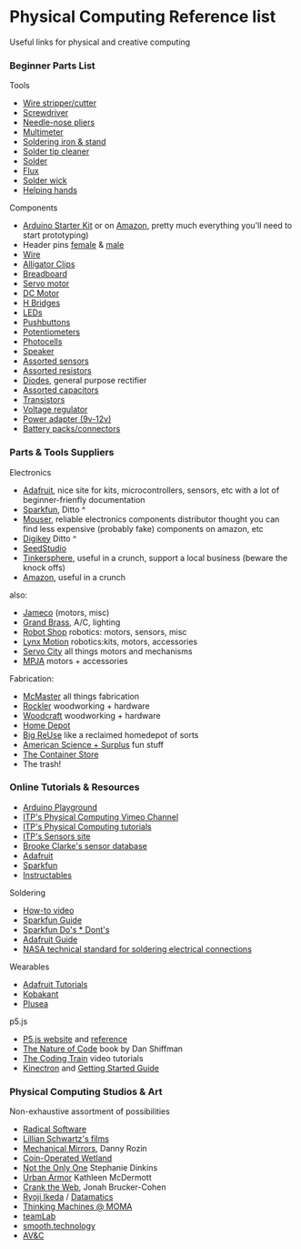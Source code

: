 # Physical Computing Reference list
Useful links for physical and creative computing

### Beginner Parts List

Tools
* [Wire stripper/cutter](https://www.adafruit.com/product/147)
* [Screwdriver](https://www.amazon.com/gp/product/B0015SBILG/ref=ppx_yo_dt_b_asin_title_o08_s00?ie=UTF8&psc=1)
* [Needle-nose pliers](https://www.adafruit.com/product/146)
* [Multimeter](https://www.adafruit.com/product/147)
* [Soldering iron & stand]()
* [Solder tip cleaner](https://www.adafruit.com/product/1172)
* [Solder](https://www.adafruit.com/product/1886)
* [Flux](https://www.adafruit.com/product/3468)
* [Solder wick](https://www.adafruit.com/product/149)
* [Helping hands](https://www.adafruit.com/product/291)

Components

* [Arduino Starter Kit](https://store.arduino.cc/usa/arduino-starter-kit) or on [Amazon](https://www.amazon.com/Arduino-Starter-Kit-English-Official/dp/B009UKZV0A), pretty much everything you'll need to start prototyping)
* Header pins [female](https://www.adafruit.com/product/4160) & [male](https://www.adafruit.com/product/3009)
* [Wire](https://www.adafruit.com/product/1311)
* [Alligator Clips](hhttps://www.adafruit.com/product/1008)
* [Breadboard](https://www.adafruit.com/product/239)
* [Servo motor](https://www.adafruit.com/product/155)
* [DC Motor](https://www.adafruit.com/product/711)
* [H Bridges](https://www.adafruit.com/product/807)
* [LEDs](https://www.sparkfun.com/products/12062)
* [Pushbuttons](https://www.sparkfun.com/products/97)
* [Potentiometers](https://www.adafruit.com/product/562)
* [Photocells](https://www.adafruit.com/product/161)
* [Speaker](https://www.adafruit.com/product/1313)
* [Assorted sensors](https://www.adafruit.com/product/176?gclid=Cj0KCQjwy97qBRDoARIsAITONTLVXyPPfVwA-W1TDn5mEQb-8UhIR1JNzKZQGxsfRmL8pJJcNWN2QL0aArlREALw_wcB)
* [Assorted resistors](https://www.sparkfun.com/products/10969)
* [Diodes](https://www.adafruit.com/product/755), general purpose rectifier
* [Assorted capacitors](https://www.sparkfun.com/products/13698)	
* [Transistors](https://www.adafruit.com/product/976)
* [Voltage regulator](https://www.adafruit.com/product/2164)
* [Power adapter (9v-12v)](https://www.adafruit.com/product/63)
* [Battery packs/connectors](https://www.adafruit.com/product/80)


### Parts & Tools Suppliers

Electronics

* [Adafruit](https://www.adafruit.com/), nice site for kits, microcontrollers, sensors, etc with a lot of beginner-frienfly documentation
* [Sparkfun](https://www.sparkfun.com/), Ditto ^
* [Mouser](https://www.mouser.com/), reliable electronics components distributor thought you can find less expensive (probably fake) components on amazon, etc
* [Digikey](https://www.digikey.com/) Ditto ^
* [SeedStudio](https://www.seeedstudio.com/)
* [Tinkersphere](https://tinkersphere.com/), useful in a crunch, support a local business (beware the knock offs)
* [Amazon](https://www.amazon.com/), useful in a crunch

also:
* [Jameco](https://www.jameco.com/webapp/wcs/stores/servlet/StoreCatalogDisplay?langId=-1&storeId=10001&catalogId=10001) (motors, misc)
* [Grand Brass](https://www.grandbrass.com/), A/C, lighting
* [Robot Shop](https://www.robotshop.com/) robotics: motors, sensors, misc
* [Lynx Motion](http://www.lynxmotion.com/) robotics:kits, motors, accessories
* [Servo City](https://www.servocity.com/) all things motors and mechanisms
* [MPJA](https://www.mpja.com/) motors + accessories

Fabrication:
* [McMaster](https://www.mcmaster.com/) all things fabrication
* [Rockler](https://www.rockler.com/) woodworking + hardware
* [Woodcraft](https://www.woodcraft.com/) woodworking + hardware
* [Home Depot](https://www.homedepot.com/)
* [Big ReUse](https://www.bigreuse.org/) like a reclaimed homedepot of sorts
* [American Science + Surplus](https://www.sciplus.com/) fun stuff
* [The Container Store](https://www.containerstore.com/welcome.htm)
* The trash!
    

### Online Tutorials & Resources

* [Arduino Playground](https://playground.arduino.cc/uploads/Main/arduino_comic_v0004.pdf)
* [ITP's Physical Computing Vimeo Channel](https://vimeo.com/channels/pcomp)
* [ITP's Physical Computing tutorials](https://itp.nyu.edu/physcomp/)
* [ITP's Sensors site](https://itp.nyu.edu/physcomp/lessons/sensors-the-basics/)
* [Brooke Clarke's sensor database](http://www.prc68.com/I/Sensors.shtml)
* [Adafruit](https://learn.adafruit.com/)
* [Sparkfun](https://learn.sparkfun.com/)
* [Instructables](https://www.instructables.com/)

Soldering
* [How-to video](https://vimeo.com/102331731)
* [Sparkfun Guide](https://learn.sparkfun.com/tutorials/how-to-solder-through-hole-soldering)
* [Sparkfun Do's * Dont's](https://cdn.sparkfun.com/assets/c/d/a/a/9/523b1189757b7fb36e8b456b.jpg)
* [Adafruit Guide](https://learn.adafruit.com/adafruit-guide-excellent-soldering)
* [NASA technical standard for soldering electrical connections](https://nepp.nasa.gov/docuploads/06AA01BA-FC7E-4094-AE829CE371A7B05D/NASA-STD-8739.3.pdf)

Wearables
* [Adafruit Tutorials](https://learn.adafruit.com/search?q=wearable)
* [Kobakant](https://www.kobakant.at/DIY/?p=2936)
* [Plusea](http://www.plusea.at/?category_name=make-your-tech-and-wear-it-too)

p5.js
* [P5.js website](https://p5js.org/) and [reference](https://p5js.org/reference/)
* [The Nature of Code](https://natureofcode.com/) book by Dan Shiffman
* [The Coding Train](https://www.youtube.com/user/shiffman/playlists?view=50&shelf_id=14&sort=dd%2F) video tutorials
* [Kinectron](https://github.com/lisajamhoury/kinectron) and [Getting Started Guide](https://itp.nyu.edu/classes/dance-f16/kinect/)


### Physical Computing Studios & Art

Non-exhaustive assortment of possibilities

* [Radical Software](http://www.radicalsoftware.org/e/index.html)
* [Lillian Schwartz's films](http://lillian.com/films/)
* [Mechanical Mirrors](https://bitforms.art/archives/rozin/penguins-mirror), Danny Rozin
* [Coin-Operated Wetland](http://tegabrain.com/Coin-Operated-Wetland)
* [Not the Only One](https://www.stephaniedinkins.com/ntoo.html) Stephanie Dinkins
* [Urban Armor](http://kthartic.com/index.php?/class/urban-armor-7/) Kathleen McDermott
* [Crank the Web](http://www.coin-operated.com/2010/05/04/crank-the-web-2001/), Jonah Brucker-Cohen
* [Ryoji Ikeda](http://www.ryojiikeda.com/) / [Datamatics](http://www.ryojiikeda.com/project/datamatics/)
* [Thinking Machines @ MOMA](https://www.moma.org/calendar/exhibitions/3863?installation_image_index=1)
* [teamLab](https://www.teamlab.art/)
* [smooth.technology](https://smooth.technology/)
* [AV&C](https://www.av-controls.com/)



